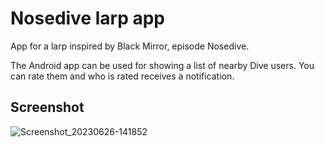# Nosedive larp app
App for a larp inspired by Black Mirror, episode Nosedive.

The Android app can be used for showing a list of nearby Dive users. You can rate them and who is rated receives a notification.

## Screenshot

![Screenshot_20230626-141852](https://github.com/davidvavra/nosedive-larp-app/assets/395884/bcfd506a-38da-4a59-88cd-49f2e0047bf7)
